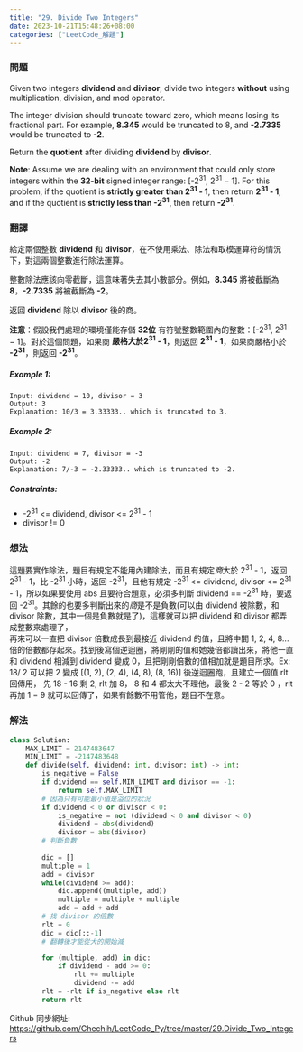 ```yaml
---
title: "29. Divide Two Integers"
date: 2023-10-21T15:48:26+08:00
categories: ["LeetCode_解題"]
---
```

### 問題
Given two integers **dividend** and **divisor**, divide two integers **without** using multiplication, division, and mod operator.

The integer division should truncate toward zero, which means losing its fractional part. For example, **8.345** would be truncated to 8, and **-2.7335** would be truncated to **-2**.

Return the **quotient** after dividing **dividend** by **divisor**.

**Note**: Assume we are dealing with an environment that could only store integers within the **32-bit** signed integer range: [-2<sup>31</sup>, 2<sup>31</sup> − 1]. For this problem, if the quotient is **strictly greater than 2<sup>31</sup> - 1**, then return **2<sup>31</sup> - 1**, and if the quotient is **strictly less than -2<sup>31</sup>**, then return **-2<sup>31</sup>**.

### 翻譯
給定兩個整數 **dividend** 和 **divisor**，在不使用乘法、除法和取模運算符的情況下，對這兩個整數進行除法運算。

整數除法應該向零截斷，這意味著失去其小數部分。例如，**8.345** 將被截斷為 **8**，**-2.7335** 將被截斷為 **-2**。

返回 **dividend** 除以 **divisor** 後的商。

**注意**：假設我們處理的環境僅能存儲 **32位** 有符號整數範圍內的整數：[-2<sup>31</sup>, 2<sup>31</sup> − 1]。對於這個問題，如果商 **嚴格大於2<sup>31</sup> - 1**，則返回 **2<sup>31</sup> - 1**，如果商嚴格小於 **-2<sup>31</sup>**，則返回 **-2<sup>31</sup>**。

##### Example 1:
    Input: dividend = 10, divisor = 3
    Output: 3
    Explanation: 10/3 = 3.33333.. which is truncated to 3.
##### Example 2:
    Input: dividend = 7, divisor = -3
    Output: -2
    Explanation: 7/-3 = -2.33333.. which is truncated to -2.

##### Constraints:
- -2<sup>31</sup> <= dividend, divisor <= 2<sup>31</sup> - 1
- divisor != 0

### 想法
這題要實作除法，題目有規定不能用內建除法，而且有規定*商*大於 2<sup>31</sup> - 1，返回 2<sup>31</sup> - 1，比  -2<sup>31</sup> 小時，返回  -2<sup>31</sup>，且他有規定 -2<sup>31</sup> <= dividend, divisor <= 2<sup>31</sup> - 1，所以如果要使用 abs 且要符合題意，必須多判斷  dividend == -2<sup>31</sup> 時，要返回 -2<sup>31</sup>。其餘的也要多判斷出來的*商*是不是負數(可以由 dividend 被除數，和 divisor 除數，其中一個是負數就是了)，這樣就可以把 dividend 和 divisor 都弄成整數來處理了，  
再來可以一直把 divisor 倍數成長到最接近 dividend 的值，且將中間 1, 2, 4, 8...倍的倍數都存起來。找到後寫個逆迴圈，將剛剛的值和她幾倍都讀出來，將他一直和 dividend 相減到 dividend 變成 0，且把剛剛倍數的值相加就是題目所求。Ex: 18/ 2 可以把 2 變成 [(1, 2), (2, 4), (4, 8), (8, 16)] 後逆迴圈跑，且建立一個值 rlt 回傳用， 先 18 - 16 剩 2, rlt 加 8， 8 和 4 都太大不理他，最後 2 - 2 等於 0 ，rlt 再加 1 = 9 就可以回傳了，如果有餘數不用管他，題目不在意。
### 解法
```python
class Solution:
    MAX_LIMIT = 2147483647
    MIN_LIMIT = -2147483648
    def divide(self, dividend: int, divisor: int) -> int:
        is_negative = False
        if dividend == self.MIN_LIMIT and divisor == -1:
            return self.MAX_LIMIT
        # 因為只有可能最小值是溢位的狀況
        if dividend < 0 or divisor < 0:
            is_negative = not (dividend < 0 and divisor < 0)
            dividend = abs(dividend)
            divisor = abs(divisor)
        # 判斷負數
        
        dic = []
        multiple = 1
        add = divisor
        while(dividend >= add):
            dic.append((multiple, add))
            multiple = multiple + multiple
            add = add + add
        # 找 divisor 的倍數
        rlt = 0
        dic = dic[::-1]
        # 翻轉後才能從大的開始減

        for (multiple, add) in dic:
            if dividend - add >= 0:
                rlt += multiple
                dividend -= add
        rlt = -rlt if is_negative else rlt 
        return rlt
```

Github 同步網址:  
https://github.com/Chechih/LeetCode_Py/tree/master/29.Divide_Two_Integers
